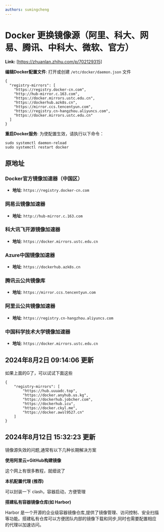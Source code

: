 ```yaml
---
authors: sumingcheng
---
```

# Docker 更换镜像源（阿里、科大、网易、腾讯、中科大、微软、官方）



 **Link:** [https://zhuanlan.zhihu.com/p/702129315]



**编辑Docker配置文件**: 打开或创建 `/etc/docker/daemon.json` 文件

```
{
  "registry-mirrors": [
    "https://registry.docker-cn.com",
    "http://hub-mirror.c.163.com",
    "https://docker.mirrors.ustc.edu.cn",
    "https://dockerhub.azk8s.cn",
    "https://mirror.ccs.tencentyun.com",
    "https://registry.cn-hangzhou.aliyuncs.com",
    "https://docker.mirrors.ustc.edu.cn"
  ]
}
```

**重启Docker服务**: 为使配置生效，请执行以下命令：

```
sudo systemctl daemon-reload
sudo systemctl restart docker
```
## 原地址  
### Docker官方镜像加速器（中国区）  

* **地址**: `https://registry.docker-cn.com`

### 网易云镜像加速器  

* **地址**: `http://hub-mirror.c.163.com`

### 科大讯飞开源镜像加速器  

* **地址**: `https://docker.mirrors.ustc.edu.cn`

### Azure中国镜像加速器  

* **地址**: `https://dockerhub.azk8s.cn`

### 腾讯云公共镜像库  

* **地址**: `https://mirror.ccs.tencentyun.com`

### 阿里云公共镜像加速器  

* **地址**: `https://registry.cn-hangzhou.aliyuncs.com`

### 中国科学技术大学镜像加速器  

* **地址**: `https://docker.mirrors.ustc.edu.cn`

## 2024年8月2日 09:14:06 更新  

如果上面的G了，可以试试下面这些

```
{
    "registry-mirrors": [
        "https://hub.uuuadc.top",
        "https://docker.anyhub.us.kg",
        "https://dockerhub.jobcher.com",
        "https://dockerhub.icu",
        "https://docker.ckyl.me",
        "https://docker.awsl9527.cn"
    ]
}
```
## 2024年8月12日 15:32:23 更新  

镜像源失效的问题,通常有以下几种长期解决方案

**使用阿里云+GitHub构建镜像**

这个网上有很多教程，就细说了

**本机配置代理 (推荐)**

可以封装一下 clash，容器启动，方便管理

**搭建私有容器镜像仓库(如 Harbor)**

Harbor 是一个开源的企业级容器镜像仓库,提供了镜像管理、访问控制、安全扫描等功能。搭建私有仓库可以方便团队内部的镜像下载和同步,同时也需要配置相应的代理以加速访问。

